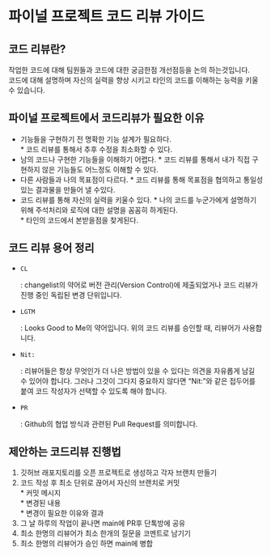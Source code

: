 파이널 프로젝트 코드 리뷰 가이드
================================

코드 리뷰란?
------------

작업한 코드에 대해 팀원들과 코드에 대한 궁금한점 개선점등을 논의 하는것입니다.     
코드에 대해 설명하며 자신의 실력을 향상 시키고 타인의 코드를 이해하는 능력을 키울수 있습니다.    

파이널 프로젝트에서 코드리뷰가 필요한 이유
---------------------
* 기능들을 구현하기 전 명확한 기능 설계가 필요하다.       
		* 코드 리뷰를 통해서 추후 수정을 최소화할 수 있다.     
* 남의 코드나 구현한 기능들을 이해하기 어렵다.
		* 코드 리뷰를 통해서 내가 직접 구현하지 않은 기능들도 어느정도 이해할 수 있다.    
* 다른 사람들과 나의 목표점이 다르다.
		* 코드 리뷰를 통해 목표점을 협의하고 통일성 있는 결과물을 만들어 낼 수있다.
* 코드 리뷰를 통해 자신의 실력을 키울수 있다.
		* 나의 코드를 누군가에게 설명하기 위해 주석처리와 로직에 대한 설명을 꼼꼼히 하게된다.   
		* 타인의 코드에서 본받을점을 찾게된다.    

코드 리뷰 용어 정리
-------------------
 * <pre><code>CL</code></pre> :  changelist의 약어로 버전 관리(Version Control)에 제출되었거나 코드 리뷰가 진행 중인 독립된 변경 단위입니다.                 
 * <pre><code>LGTM</code></pre> : Looks Good to Me의 약어입니다. 위의 코드 리뷰를 승인할 때, 리뷰어가 사용합니다.        
 * <pre><code>Nit:</code></pre> : 리뷰어들은 항상 무엇인가 더 나은 방법이 있을 수 있다는 의견을 자유롭게 남길 수 있어야 합니다. 그러나 그것이 그다지 중요하지 않다면 “Nit:”와 같은 접두어를 붙여 코드 작성자가 선택할 수 있도록 해야 합니다.        
 * <pre><code>PR</code></pre> : Github의 협업 방식과 관련된 Pull Request를 의미합니다.      
 

제안하는 코드리뷰 진행법
----------------
1. 깃허브 래포지토리를 오픈 프로젝트로 생성하고 각자 브랜치 만들기      
2. 코드 작성 후 최소 단위로 끊어서 자신의 브랜치로 커밋     
		* 커밋 메시지    
			* 변경된 내용    
			* 변경이 필요한 이유와 결과     
3. 그 날 하루의 작업이 끝나면 main에 PR후 단톡방에 공유      
4. 최소 한명의 리뷰어가 최소 한개의 질문을 코멘트로 남기기     
5. 최소 한명의 리뷰어가 승인 하면 main에 병합      

